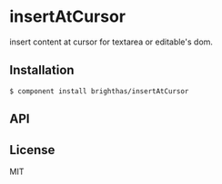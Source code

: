 
# insertAtCursor

  insert content at cursor for textarea or editable's dom.

## Installation

    $ component install brighthas/insertAtCursor

## API

   

## License

  MIT
